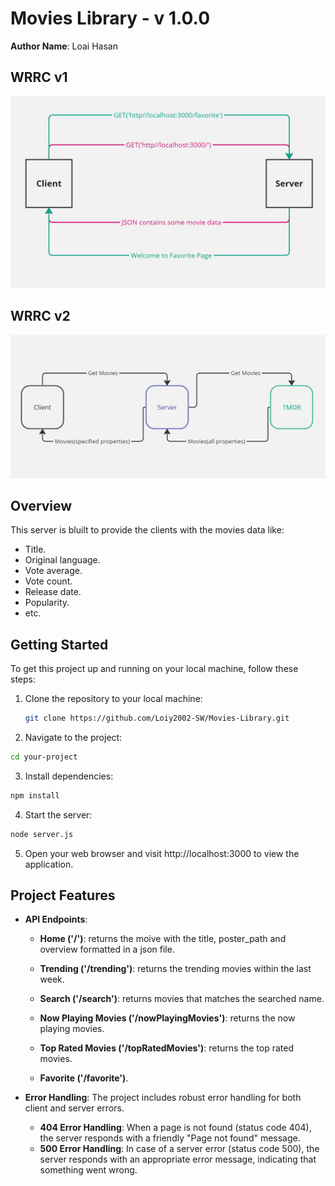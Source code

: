 # Movies Library - v 1.0.0

**Author Name**: Loai Hasan


## WRRC v1

![WRRC v1](images/wrrc_v1.jpg)

## WRRC v2

![WRRC v2](images/wrrc_v2.jpg)


## Overview

This server is bluilt to provide the clients with the movies data like:
* Title.
* Original language.
* Vote average.
* Vote count.
* Release date.
* Popularity.
* etc.


## Getting Started

To get this project up and running on your local machine, follow these steps:

1. Clone the repository to your local machine:
   ```bash
   git clone https://github.com/Loiy2002-SW/Movies-Library.git

   ```

2. Navigate to the project:
```bash
cd your-project
```

3. Install dependencies:
```bash
npm install
```
4. Start the server:
```bash
node server.js
```
5. Open your web browser and visit http://localhost:3000 to view the application.



## Project Features

- **API Endpoints**:

    - **Home ('/')**: returns the moive with the title, poster_path and overview formatted in a json file.

    - **Trending ('/trending')**: returns the trending movies within the last week.
    
    - **Search ('/search')**: returns movies that matches the searched name.

    - **Now Playing Movies ('/nowPlayingMovies')**: returns the now playing movies.

    - **Top Rated Movies ('/topRatedMovies')**: returns the top rated movies.

    - **Favorite ('/favorite')**.


- **Error Handling**: The project includes robust error handling for both client and server errors.
    - **404 Error Handling**: When a page is not found (status code 404), the server responds with a friendly "Page not found" message.
    - **500 Error Handling**: In case of a server error (status code 500), the server responds with an appropriate error message, indicating that something went wrong.





